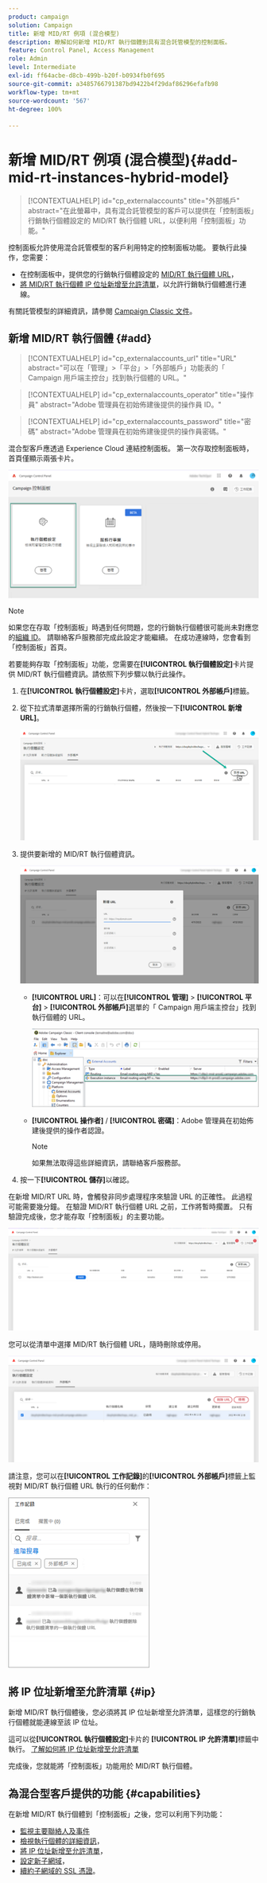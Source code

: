 ```yaml
---
product: campaign
solution: Campaign
title: 新增 MID/RT 例項 (混合模型)
description: 瞭解如何新增 MID/RT 執行個體到具有混合託管模型的控制面板。
feature: Control Panel, Access Management
role: Admin
level: Intermediate
exl-id: ff64acbe-d8cb-499b-b20f-b0934fb0f695
source-git-commit: a3485766791387bd9422b4f29daf86296efafb98
workflow-type: tm+mt
source-wordcount: '567'
ht-degree: 100%

---
```


# 新增 MID/RT 例項 (混合模型){#add-mid-rt-instances-hybrid-model}

>[!CONTEXTUALHELP]
>id="cp_externalaccounts"
>title="外部帳戶"
>abstract="在此螢幕中，具有混合託管模型的客戶可以提供在「控制面板」行銷執行個體設定的 MID/RT 執行個體 URL，以便利用「控制面板」功能。"

控制面板允許使用混合託管模型的客戶利用特定的控制面板功能。 要執行此操作，您需要：

* 在控制面板中，提供您的行銷執行個體設定的 [MID/RT 執行個體 URL](#add)，
* [將 MID/RT 執行個體 IP 位址新增至允許清單](#ip)，以允許行銷執行個體進行連線。

有關託管模型的詳細資訊，請參閱 [Campaign Classic 文件](https://experienceleague.adobe.com/docs/campaign-classic/using/installing-campaign-classic/architecture-and-hosting-models/hosting-models-lp/hosting-models.html?lang=zh-Hant)。

## 新增 MID/RT 執行個體 {#add}

>[!CONTEXTUALHELP]
>id="cp_externalaccounts_url"
>title="URL"
>abstract="可以在「管理」>「平台」>「外部帳戶」功能表的「 Campaign 用戶端主控台」找到執行個體的 URL。"

>[!CONTEXTUALHELP]
>id="cp_externalaccounts_operator"
>title="操作員"
>abstract="Adobe 管理員在初始佈建後提供的操作員 ID。"

>[!CONTEXTUALHELP]
>id="cp_externalaccounts_password"
>title="密碼"
>abstract="Adobe 管理員在初始佈建後提供的操作員密碼。"

混合型客戶應透過 Experience Cloud 連結控制面板。 第一次存取控制面板時，首頁僅顯示兩張卡片。

![](assets/hybrid-homepage.png)

>[!NOTE]
>
>如果您在存取「控制面板」時遇到任何問題，您的行銷執行個體很可能尚未對應您的[組織 ID](https://experienceleague.adobe.com/docs/core-services/interface/administration/organizations.html?lang=zh-Hant)。 請聯絡客戶服務部完成此設定才能繼續。 在成功連線時，您會看到「控制面板」首頁。

若要能夠存取「控制面板」功能，您需要在&#x200B;**[!UICONTROL 執行個體設定]**&#x200B;卡片提供 MID/RT 執行個體資訊。請依照下列步驟以執行此操作。

1. 在&#x200B;**[!UICONTROL 執行個體設定]**&#x200B;卡片，選取&#x200B;**[!UICONTROL 外部帳戶]**&#x200B;標籤。

1. 從下拉式清單選擇所需的行銷執行個體，然後按一下&#x200B;**[!UICONTROL 新增 URL]**。

   ![](assets/external-account-addbutton.png)

1. 提供要新增的 MID/RT 執行個體資訊。

   ![](assets/external-account-add.png)

   * **[!UICONTROL URL]**：可以在&#x200B;**[!UICONTROL 管理]** > **[!UICONTROL 平台]** > **[!UICONTROL 外部帳戶]**&#x200B;選單的「 Campaign 用戶端主控台」找到執行個體的 URL。

     ![](assets/external-account-url.png)

   * **[!UICONTROL 操作者]** / **[!UICONTROL 密碼]**：Adobe 管理員在初始佈建後提供的操作者認證。

     >[!NOTE]
     >
     >如果無法取得這些詳細資訊，請聯絡客戶服務部。

1. 按一下&#x200B;**[!UICONTROL 儲存]**&#x200B;以確認。

在新增 MID/RT URL 時，會觸發非同步處理程序來驗證 URL 的正確性。 此過程可能需要幾分鐘。 在驗證 MID/RT 執行個體 URL 之前，工作將暫時擱置。 只有驗證完成後，您才能存取「控制面板」的主要功能。

![](assets/external-account-pending.png)

您可以從清單中選擇 MID/RT 執行個體 URL，隨時刪除或停用。

![](assets/external-account-edit.png)

請注意，您可以在&#x200B;**[!UICONTROL 工作記錄]**&#x200B;的&#x200B;**[!UICONTROL 外部帳戶]**&#x200B;標籤上監視對 MID/RT 執行個體 URL 執行的任何動作：

![](assets/external-account-logs.png)

## 將 IP 位址新增至允許清單 {#ip}

新增 MID/RT 執行個體後，您必須將其 IP 位址新增至允許清單，這樣您的行銷執行個體就能連線至該 IP 位址。

這可以從&#x200B;**[!UICONTROL 執行個體設定]**&#x200B;卡片的 **[!UICONTROL IP 允許清單]**&#x200B;標籤中執行。 [了解如何將 IP 位址新增至允許清單](ip-allow-listing-instance-access.md)

完成後，您就能將「控制面板」功能用於 MID/RT 執行個體。

## 為混合型客戶提供的功能 {#capabilities}

在新增 MID/RT 執行個體到「控制面板」之後，您可以利用下列功能：

* [監視主要聯絡人及事件](../../service-events/service-events.md)
* [檢視執行個體的詳細資訊](../../instances-settings/using/instance-details.md)，
* [將 IP 位址新增至允許清單](../../instances-settings/using/ip-allow-listing-instance-access.md)，
* [設定新子網域](../../subdomains-certificates/using/setting-up-new-subdomain.md)，
* [續約子網域的 SSL 憑證](../../subdomains-certificates/using/renewing-subdomain-certificate.md)。
